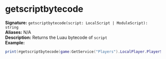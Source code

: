 # getscriptbytecode
**Signature:** `getscriptbytecode(script: LocalScript | ModuleScript): string` <br>
**Aliases:** N/A <br>
**Description:** Returns the Luau bytecode of `script` <br>
**Example:**
```lua
print(#getscriptbytecode(game:GetService("Players").LocalPlayer.PlayerScripts.ChatScript)) --> 12345
```
